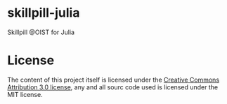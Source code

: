 # skillpill-julia
Skillpill @OIST for Julia

# License
The content of this project itself is licensed under the [Creative Commons Attribution 3.0 license](https://creativecommons.org/licenses/by/4.0/legalcode), any and all sourc code used is licensed under the MIT license.
